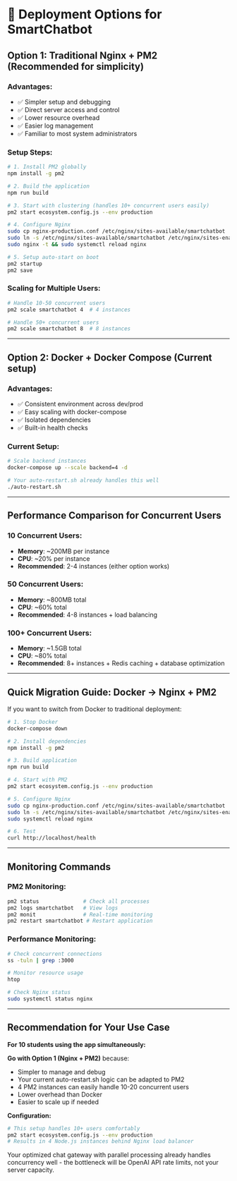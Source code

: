 # 🚀 Deployment Options for SmartChatbot

## **Option 1: Traditional Nginx + PM2 (Recommended for simplicity)**

### **Advantages:**
- ✅ Simpler setup and debugging
- ✅ Direct server access and control
- ✅ Lower resource overhead
- ✅ Easier log management
- ✅ Familiar to most system administrators

### **Setup Steps:**
```bash
# 1. Install PM2 globally
npm install -g pm2

# 2. Build the application
npm run build

# 3. Start with clustering (handles 10+ concurrent users easily)
pm2 start ecosystem.config.js --env production

# 4. Configure Nginx
sudo cp nginx-production.conf /etc/nginx/sites-available/smartchatbot
sudo ln -s /etc/nginx/sites-available/smartchatbot /etc/nginx/sites-enabled/
sudo nginx -t && sudo systemctl reload nginx

# 5. Setup auto-start on boot
pm2 startup
pm2 save
```

### **Scaling for Multiple Users:**
```bash
# Handle 10-50 concurrent users
pm2 scale smartchatbot 4  # 4 instances

# Handle 50+ concurrent users  
pm2 scale smartchatbot 8  # 8 instances
```

---

## **Option 2: Docker + Docker Compose (Current setup)**

### **Advantages:**
- ✅ Consistent environment across dev/prod
- ✅ Easy scaling with docker-compose
- ✅ Isolated dependencies
- ✅ Built-in health checks

### **Current Setup:**
```bash
# Scale backend instances
docker-compose up --scale backend=4 -d

# Your auto-restart.sh already handles this well
./auto-restart.sh
```

---

## **Performance Comparison for Concurrent Users**

### **10 Concurrent Users:**
- **Memory**: ~200MB per instance
- **CPU**: ~20% per instance  
- **Recommended**: 2-4 instances (either option works)

### **50 Concurrent Users:**
- **Memory**: ~800MB total
- **CPU**: ~60% total
- **Recommended**: 4-8 instances + load balancing

### **100+ Concurrent Users:**
- **Memory**: ~1.5GB total
- **CPU**: ~80% total
- **Recommended**: 8+ instances + Redis caching + database optimization

---

## **Quick Migration Guide: Docker → Nginx + PM2**

If you want to switch from Docker to traditional deployment:

```bash
# 1. Stop Docker
docker-compose down

# 2. Install dependencies
npm install -g pm2

# 3. Build application
npm run build

# 4. Start with PM2
pm2 start ecosystem.config.js --env production

# 5. Configure Nginx
sudo cp nginx-production.conf /etc/nginx/sites-available/smartchatbot
sudo ln -s /etc/nginx/sites-available/smartchatbot /etc/nginx/sites-enabled/
sudo systemctl reload nginx

# 6. Test
curl http://localhost/health
```

---

## **Monitoring Commands**

### **PM2 Monitoring:**
```bash
pm2 status              # Check all processes
pm2 logs smartchatbot   # View logs
pm2 monit               # Real-time monitoring
pm2 restart smartchatbot # Restart application
```

### **Performance Monitoring:**
```bash
# Check concurrent connections
ss -tuln | grep :3000

# Monitor resource usage
htop

# Check Nginx status
sudo systemctl status nginx
```

---

## **Recommendation for Your Use Case**

**For 10 students using the app simultaneously:**

**Go with Option 1 (Nginx + PM2)** because:
- Simpler to manage and debug
- Your current auto-restart.sh logic can be adapted to PM2
- 4 PM2 instances can easily handle 10-20 concurrent users
- Lower overhead than Docker
- Easier to scale up if needed

**Configuration:**
```bash
# This setup handles 10+ users comfortably
pm2 start ecosystem.config.js --env production
# Results in 4 Node.js instances behind Nginx load balancer
```

Your optimized chat gateway with parallel processing already handles concurrency well - the bottleneck will be OpenAI API rate limits, not your server capacity.
